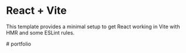 # React + Vite

This template provides a minimal setup to get React working in Vite with HMR and some ESLint rules.

#   p o r t f o l i o  
 